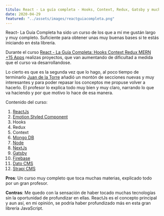 ```yaml
---
titulo: React - La guía completa - Hooks, Context, Redux, Gatsby y mucho más
date: 2020-04-29
featured: "../assets/images/reactguiacompleta.png"
---
```


React- La Guía Completa ha sido un curso de los que a mí me gustán largo y muy completo. Suficiente para obtener unas muy buenas bases si te estás iniciando en ésta librería.

Durante el curso [React - La Guía Completa: Hooks Context Redux MERN +15 Apps](https://www.udemy.com/course/react-de-principiante-a-experto-creando-mas-de-10-aplicaciones/) realizas proyectos, que van aumentando de dificultad a medida que el curso va desarrollandose.

Lo cierto es que es la segunda vez que lo hago, al poco tiempo de terminarlo [Juan de la Torre](https://codigoconjuan.com/) añadió un montón de secciones nuevas y muy interesantes y para poder repasar los conceptos me propuse volver a hacerlo. El profesor lo explica todo muy bien y muy claro, narrando lo que va haciendo y por que motivo lo hace de esa manera.

Contenido del curso:

1. [ReactJs](https://reactjs.org/)
2. [Emotion Styled Component](https://emotion.sh/docs/introduction)
3. Hooks
4. Redux
5. Context
6. [Mongo DB](https://www.mongodb.com/es)
7. [Node](https://nodejs.org/es/)
8. [NextJs](https://nextjs.org/)
9. [Gatsby](https://www.gatsbyjs.org/)
10. [Firebase](https://firebase.google.com/)
11. [Dato CMS](https://www.datocms.com/)
12. [Strapi CMS](https://strapi.io/)

**Pros**:
Un curso muy completo que toca muchas materias, explicado todo por un gran profesor.

**Contras**:
Me quedo con la sensación de haber tocado muchas tecnologías sin la oportunidad de profundizar en ellas. ReactJs es el concepto principal y aun así, en mi opinión, se podría haber profundizado más en esta gran librería JavaScript.
